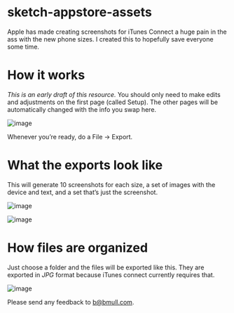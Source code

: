 sketch-appstore-assets
======================

Apple has made creating screenshots for iTunes Connect a huge pain in the ass with the new phone sizes. I created this to hopefully save everyone some time.

# How it works

*This is an early draft of this resource.* You should only need to make edits and adjustments on the first page (called Setup). The other pages will be automatically changed with the info you swap here.

![image](http://f.cl.ly/items/3M0U400M3X1K3H1O1W06/Screen%20Shot%202014-11-05%20at%202.07.04%20PM.png)

Whenever you’re ready, do a File → Export.

# What the exports look like
This will generate 10 screenshots for each size, a set of images with the device and text, and a set that’s just the screenshot.

![image](http://f.cl.ly/items/1D0w3A1d0W1j2R0z2W2n/Screen%20Shot%202014-11-05%20at%202.07.15%20PM.png)

![image](http://f.cl.ly/items/0k0F1C2H3P0Y3D2b0323/Screen%20Shot%202014-11-05%20at%202.07.22%20PM.png)

# How files are organized
Just choose a folder and the files will be exported like this. They are exported in *JPG* format because iTunes connect currently requires that.

![image](http://f.cl.ly/items/153E1U0C171g1v0e0123/Screen%20Shot%202014-11-05%20at%202.11.10%20PM.png)

Please send any feedback to b@bmull.com.
